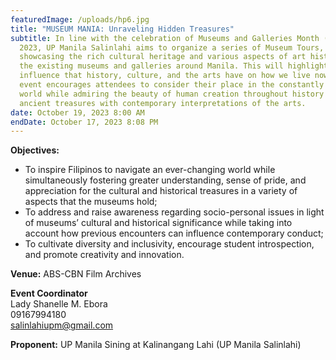 ```yaml
---
featuredImage: /uploads/hp6.jpg
title: "MUSEUM MANIA: Unraveling Hidden Treasures"
subtitle: In line with the celebration of Museums and Galleries Month (MGM)
  2023, UP Manila Salinlahi aims to organize a series of Museum Tours,
  showcasing the rich cultural heritage and various aspects of art history of
  the existing museums and galleries around Manila. This will highlight the
  influence that history, culture, and the arts have on how we live now. This
  event encourages attendees to consider their place in the constantly changing
  world while admiring the beauty of human creation throughout history by fusing
  ancient treasures with contemporary interpretations of the arts.
date: October 19, 2023 8:00 AM
endDate: October 17, 2023 8:08 PM
---
```

**Objectives:** 

* To inspire Filipinos to navigate an ever-changing world while simultaneously fostering greater understanding, sense of pride, and appreciation for the cultural and historical treasures in a variety of aspects that the museums hold;
* To address and raise awareness regarding socio-personal issues in light of museums’ cultural and historical significance while taking into account how previous encounters can influence contemporary conduct;
* To cultivate diversity and inclusivity, encourage student introspection, and promote creativity and innovation.

**V﻿enue:** ABS-CBN Film Archives

**E﻿vent Coordinator**\
Lady Shanelle M. Ebora\
09167994180\
salinlahiupm@gmail.com

**P﻿roponent:** UP Manila Sining at Kalinangang Lahi (UP Manila Salinlahi)